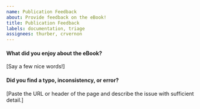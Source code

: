 ```yaml
---
name: Publication Feedback
about: Provide feedback on the eBook!
title: Publication Feedback
labels: documentation, triage
assignees: thurber, crvernon
---
```


#### What did you enjoy about the eBook?

[Say a few nice words!]

#### Did you find a typo, inconsistency, or error?

[Paste the URL or header of the page and describe the issue with sufficient detail.]
